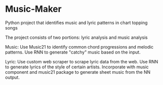 # Music-Maker
Python project that identifies music and lyric patterns in chart topping songs

The project consists of two portions: lyric analysis and music analysis

Music: Use Music21 to identify common chord progressions and melodic patterns. Use RNN to generate "catchy" music based on the input.

Lyric: Use custom web scraper to scrape lyric data from the web. Use RNN to generate lyrics of the style of certain artists. Incorporate with music component and music21 package to generate sheet music from the NN output.
